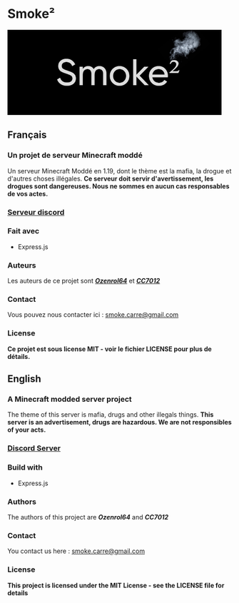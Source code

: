 # Smoke²

<img src="https://github.com/Smoke-carre/.github/blob/main/profile/mediumLogo.jpg" width="480">

## Français

### Un projet de serveur Minecraft moddé
Un serveur Minecraft Moddé en 1.19, dont le thème est la mafia, la drogue et d'autres choses illégales. 
**Ce serveur doit servir d'avertissement, les drogues sont dangereuses. Nous ne sommes en aucun cas responsables de vos actes.**

### [Serveur discord](https://discord.gg/6mxuqwU8Q6 "Serveur discord")

### Fait avec
- Express.js

### Auteurs
Les auteurs de ce projet sont ***[Ozenrol64](https://github.com/Ozenrol64)*** et ***[CC7012](https://github.com/CCC7012)***

### Contact
Vous pouvez nous contacter ici : smoke.carre@gmail.com

### License
**Ce projet est sous license MIT - voir le fichier LICENSE pour plus de détails.**

## English

### A Minecraft modded server project
The theme of this server is mafia, drugs and other illegals things. **This server is an advertisement, drugs are hazardous. We are not responsibles of your acts.**

### [Discord Server](https://discord.gg/6mxuqwU8Q6 "Discord server")

### Build with
- Express.js

### Authors
The authors of this project are ***Ozenrol64*** and ***CC7012***

### Contact
You contact us here : smoke.carre@gmail.com

### License
**This project is licensed under the MIT License - see the LICENSE file for details**
